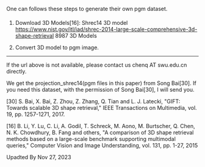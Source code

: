 One can follows these steps to generate their own pgm dataset.

####  
1. Download 3D Models[16]:
Shrec14 3D model  https://www.nist.gov/itl/iad/shrec-2014-large-scale-comprehensive-3d-shape-retrieval
8987 3D Models

2. Convert 3D model to pgm image.


--------------------------------------
If the url above is not available, please contact us chenq AT swu.edu.cn directly.

We get the projection_shrec14(pgm files in this paper) from Song Bai[30]. If you need this dataset, with the permission of Song Bai[30], I will send you.

[30] S. Bai, X. Bai, Z. Zhou, Z. Zhang, Q. Tian and L. J. Latecki, "GIFT: Towards scalable 3D shape
retrieval," IEEE Transactions on Multimedia, vol. 19, pp. 1257-1271, 2017.

[16] B. Li, Y. Lu, C. Li, A. Godil, T. Schreck, M. Aono, M. Burtscher, Q. Chen, N. K. Chowdhury, B.
Fang and others, "A comparison of 3D shape retrieval methods based on a large-scale benchmark
supporting multimodal queries," Computer Vision and Image Understanding, vol. 131, pp. 1-27,
2015


Upadted By Nov 27, 2023


